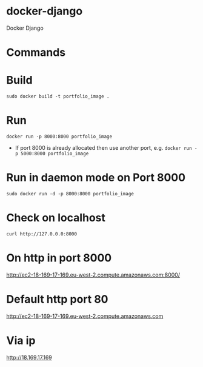 # docker-django
Docker Django


# Commands

# Build
`sudo docker build -t portfolio_image .`

# Run
`docker run -p 8000:8000 portfolio_image`
- If port 8000 is already allocated then use another port, e.g.
`docker run -p 5000:8000 portfolio_image`

# Run in daemon mode on Port 8000
`sudo docker run -d -p 8000:8000 portfolio_image`

# Check on localhost
`curl http://127.0.0.0:8000`

# On http in port 8000
http://ec2-18-169-17-169.eu-west-2.compute.amazonaws.com:8000/

# Default http port 80
http://ec2-18-169-17-169.eu-west-2.compute.amazonaws.com


# Via  ip
http://18.169.17.169

